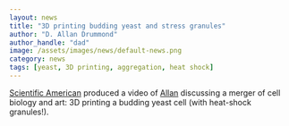 ```yaml
---
layout: news
title: "3D printing budding yeast and stress granules"
author: "D. Allan Drummond"
author_handle: "dad"
image: /assets/images/news/default-news.png
category: news
tags: [yeast, 3D printing, aggregation, heat shock]
---
```

[Scientific American][sciam] produced a video of [Allan][1] discussing a merger of cell biology and art: 3D printing a budding yeast cell (with heat-shock granules!).

[1]: /team/d-allan-drummond/
[sciam]: http://www.scientificamerican.com/video/3-d-printed-yeast-cell/
[video]: http://www.youtube.com/watch?v=OWiZU_DZzAU
